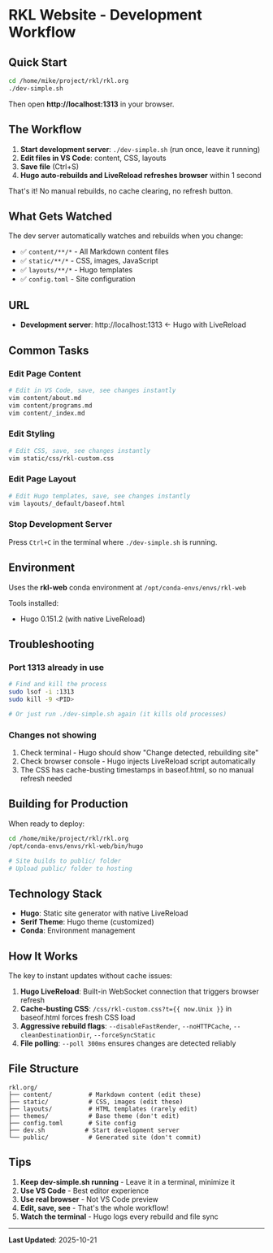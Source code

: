 # RKL Website - Development Workflow

## Quick Start

```bash
cd /home/mike/project/rkl/rkl.org
./dev-simple.sh
```

Then open **http://localhost:1313** in your browser.

## The Workflow

1. **Start development server**: `./dev-simple.sh` (run once, leave it running)
2. **Edit files in VS Code**: content, CSS, layouts
3. **Save file** (Ctrl+S)
4. **Hugo auto-rebuilds and LiveReload refreshes browser** within 1 second

That's it! No manual rebuilds, no cache clearing, no refresh button.

## What Gets Watched

The dev server automatically watches and rebuilds when you change:
- ✅ `content/**/*` - All Markdown content files
- ✅ `static/**/*` - CSS, images, JavaScript
- ✅ `layouts/**/*` - Hugo templates
- ✅ `config.toml` - Site configuration

## URL

- **Development server**: http://localhost:1313 ← Hugo with LiveReload

## Common Tasks

### Edit Page Content
```bash
# Edit in VS Code, save, see changes instantly
vim content/about.md
vim content/programs.md
vim content/_index.md
```

### Edit Styling
```bash
# Edit CSS, save, see changes instantly
vim static/css/rkl-custom.css
```

### Edit Page Layout
```bash
# Edit Hugo templates, save, see changes instantly
vim layouts/_default/baseof.html
```

### Stop Development Server
Press `Ctrl+C` in the terminal where `./dev-simple.sh` is running.

## Environment

Uses the **rkl-web** conda environment at `/opt/conda-envs/envs/rkl-web`

Tools installed:
- Hugo 0.151.2 (with native LiveReload)

## Troubleshooting

### Port 1313 already in use
```bash
# Find and kill the process
sudo lsof -i :1313
sudo kill -9 <PID>

# Or just run ./dev-simple.sh again (it kills old processes)
```

### Changes not showing
1. Check terminal - Hugo should show "Change detected, rebuilding site"
2. Check browser console - Hugo injects LiveReload script automatically
3. The CSS has cache-busting timestamps in baseof.html, so no manual refresh needed

## Building for Production

When ready to deploy:

```bash
cd /home/mike/project/rkl/rkl.org
/opt/conda-envs/envs/rkl-web/bin/hugo

# Site builds to public/ folder
# Upload public/ folder to hosting
```

## Technology Stack

- **Hugo**: Static site generator with native LiveReload
- **Serif Theme**: Hugo theme (customized)
- **Conda**: Environment management

## How It Works

The key to instant updates without cache issues:

1. **Hugo LiveReload**: Built-in WebSocket connection that triggers browser refresh
2. **Cache-busting CSS**: `/css/rkl-custom.css?t={{ now.Unix }}` in baseof.html forces fresh CSS load
3. **Aggressive rebuild flags**: `--disableFastRender`, `--noHTTPCache`, `--cleanDestinationDir`, `--forceSyncStatic`
4. **File polling**: `--poll 300ms` ensures changes are detected reliably

## File Structure

```
rkl.org/
├── content/          # Markdown content (edit these)
├── static/           # CSS, images (edit these)
├── layouts/          # HTML templates (rarely edit)
├── themes/           # Base theme (don't edit)
├── config.toml       # Site config
├── dev.sh           # Start development server
└── public/           # Generated site (don't commit)
```

## Tips

1. **Keep dev-simple.sh running** - Leave it in a terminal, minimize it
2. **Use VS Code** - Best editor experience
3. **Use real browser** - Not VS Code preview
4. **Edit, save, see** - That's the whole workflow!
5. **Watch the terminal** - Hugo logs every rebuild and file sync

---

**Last Updated**: 2025-10-21
